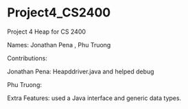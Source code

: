 # Project4_CS2400
 Project 4 Heap for CS 2400

Names: Jonathan Pena , Phu Truong

Contributions:

Jonathan Pena: Heapddriver.java and helped debug

Phu Truong:

Extra Features: used  a Java interface and generic data types.
